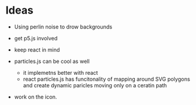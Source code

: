 # Ideas

- Using perlin noise to drow backgrounds
- get p5.js involved
- keep react in mind
- particles.js can be cool as well
  - it implemetns better with react
  - react particles.js has funcitonality of mapping around SVG polygons and create dynamic paricles moving only on a ceratin path

- work on the icon.